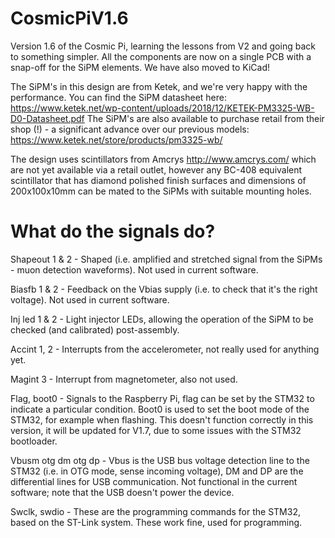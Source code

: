 # CosmicPiV1.6
Version 1.6 of the Cosmic Pi, learning the lessons from V2 and going back to something simpler. All the components are now on a single PCB with a snap-off for the SiPM elements. We have also moved to KiCad!

The SiPM's in this design are from Ketek, and we're very happy with the performance. You can find the SiPM datasheet here: https://www.ketek.net/wp-content/uploads/2018/12/KETEK-PM3325-WB-D0-Datasheet.pdf
The SiPM's are also available to purchase retail from their shop (!) - a significant advance over our previous models:
https://www.ketek.net/store/products/pm3325-wb/

The design uses scintillators from Amcrys http://www.amcrys.com/ which are not yet available via a retail outlet, however any BC-408 equivalent scintillator that has diamond polished finish surfaces and dimensions of 200x100x10mm can be mated to the SiPMs with suitable mounting holes.

# What do the signals do?


Shapeout 1 & 2 - Shaped (i.e. amplified and stretched signal from the SiPMs - muon detection waveforms). Not used in current software.

Biasfb 1 & 2 - Feedback on the Vbias supply (i.e. to check that it's the right voltage). Not used in current software.

Inj led 1 & 2 - Light injector LEDs, allowing the operation of the SiPM to be checked (and calibrated) post-assembly. 

Accint 1, 2 - Interrupts from the accelerometer, not really used for anything yet.

Magint 3 - Interrupt from magnetometer, also not used.

Flag, boot0 - Signals to the Raspberry Pi, flag can be set by the STM32 to indicate a particular condition. Boot0 is used to set the boot mode of the STM32, for example when flashing. This doesn't function correctly in this version, it will be updated for V1.7, due to some issues with the STM32 bootloader.

Vbusm otg dm otg dp - Vbus is the USB bus voltage detection line to the STM32 (i.e. in OTG mode, sense incoming voltage), DM and DP are the differential lines for USB communication. Not functional in the current software; note that the USB doesn't power the device.

Swclk, swdio - These are the programming commands for the STM32, based on the ST-Link system. These work fine, used for programming.
